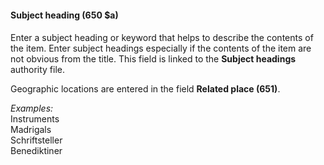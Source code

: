 #### **Subject heading (650 $a)**

####
Enter a subject heading or keyword that helps to describe the contents of the item. Enter subject headings especially if the contents of the item are not obvious from the title. This field is linked to the **Subject headings** authority file.&nbsp;

Geographic locations are entered in the field **Related place (651)**.

_Examples:_  
Instruments   
Madrigals   
Schriftsteller   
Benediktiner
